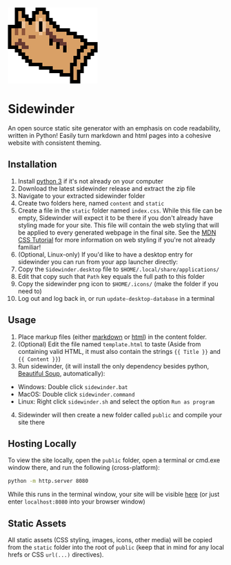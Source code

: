 ![Sidewinder Logo](https://github.com/Pinjontall94/sidewinder/blob/main/sidewinder.png)
# Sidewinder

An open source static site generator with an emphasis on code readability, written in Python!
Easily turn markdown and html pages into a cohesive website with consistent theming.

## Installation

1. Install [python 3](https://www.python.org/) if it's not already on your computer
2. Download the latest sidewinder release and extract the zip file
3. Navigate to your extracted sidewinder folder
4. Create two folders here, named `content` and `static`
5. Create a file in the `static` folder named `index.css`. While this file can
be empty, Sidewinder will expect it to be there if you don't already have
styling made for your site. This file will contain the web styling that will be
applied to every generated webpage in the final site. See the
[MDN CSS Tutorial](https://developer.mozilla.org/en-US/docs/Learn_web_development/Core/Styling_basics)
for more information on web styling if you're not already familiar!
6. (Optional, Linux-only) If you'd like to have a desktop entry for sidewinder
you can run from your app launcher directly:
  1. Copy the `Sidewinder.desktop` file to `$HOME/.local/share/applications/`
  2. Edit that copy such that `Path` key equals the full path to this folder
  3. Copy the sidewinder png icon to `$HOME/.icons/` (make the folder if you need to)
  4. Log out and log back in, or run `update-desktop-database` in a terminal

## Usage
1. Place markup files (either [markdown](https://www.markdownguide.org/) or 
[html](https://developer.mozilla.org/en-US/docs/Learn_web_development/Core/Structuring_content))
in the content folder.
2. (Optional) Edit the file named `template.html` to taste (Aside from
containing valid HTML, it must also contain the strings `{{ Title }}` and
`{{ Content }}`) 
3. Run sidewinder, (it will install the only dependency besides python,
[Beautiful Soup](https://beautiful-soup-4.readthedocs.io/en/latest/), automatically):
  - Windows: Double click `sidewinder.bat`
  - MacOS: Double click `sidewinder.command`
  - Linux: Right click `sidewinder.sh` and select the option `Run as program`
4. Sidewinder will then create a new folder called `public` and compile your
site there

## Hosting Locally
To view the site locally, open the `public` folder, open a terminal or cmd.exe
window there, and run the following (cross-platform):
```sh
python -m http.server 8080
```
While this runs in the terminal window, your site will be visible
[here](http://localhost:8080) (or just enter `localhost:8080` into your
browser window)

## Static Assets
All static assets (CSS styling, images, icons, other media) will be copied from
the `static` folder into the root of `public` (keep that in mind for any local
hrefs or CSS `url(...)` directives).
